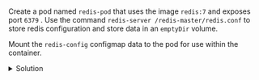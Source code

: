 <br>


Create a pod named `redis-pod` that uses the image `redis:7` and exposes port `6379` . Use the command `redis-server /redis-master/redis.conf` to store redis configuration and store data in an `emptyDir` volume.

Mount the `redis-config` configmap data to the pod for use within the container.


<details><summary>Solution</summary>
<br>

#### Creating pod file
We create a yaml file called `redis-pod.yaml` by executing the command below: 

```bash
kubectl run redis-pod --image=redis:7 --port=6379 --dry-run=client -oyaml -- redis-server /redis-master/redis.conf > redis-pod.yaml
```

#### Adding volume configuration

We had this section to below to file `redis-pod.yaml`

* At container configuration we add the volume mounted
```yaml
    volumeMounts:
    - mountPath: /redis-master-data
      name: data
    - mountPath: /redis-master
      name: config
```

* At volumes configuration we add a data and config volume
```yaml
  volumes:
    - name: data
      emptyDir: {}
    - name: config
      configMap:
        name: redis-config
        items:
        - key: redis-config
          path: redis.conf
  dnsPolicy: ClusterFirst
  restartPolicy: Always
status: {}
```

#### Final pod file
Finally, we integrate all snippet above into file `redis-pod.yaml`

```yaml
apiVersion: v1
kind: Pod
metadata:
  creationTimestamp: null
  labels:
    run: redis-pod
  name: redis-pod
spec:
  containers:
  - args:
    - redis-server
    - /redis-master/redis.conf
    image: redis:7
    name: redis-pod
    ports:
    - containerPort: 6379
    resources: {}
    volumeMounts:
    - mountPath: /redis-master-data
      name: data
    - mountPath: /redis-master
      name: config
  volumes:
    - name: data
      emptyDir: {}
    - name: config
      configMap:
        name: redis-config
        items:
        - key: redis-config
          path: redis.conf
  dnsPolicy: ClusterFirst
  restartPolicy: Always
status: {}
```
</details>